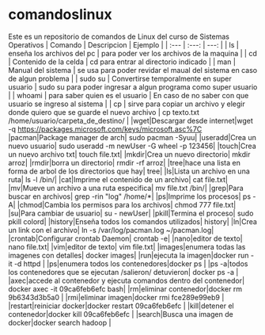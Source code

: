 # comandoslinux
Este es un repositorio de comandos de Linux del curso de Sistemas Operativos
| Comando | Descripcion | Ejemplo |
| :---         |     :---:      |          ---: |
| ls   |  enseña los archivos del pc    | para poder ver los archivos de la maquina    |
| cd   | Contenido de la celda       | cd para entrar al directorio indicado      |
| man   | Manual del sistema       | se usa para poder revidar el maual del sistema en caso de algun problema      |
| sudo su   | Convertirse temporalmente en super usuario       | sudo su para poder ingresar a algun programa como super usuario      |
| whoami   | para saber quien es el usuario       | En caso de no saber con que usuario se ingreso al sistema      |
| cp   | sirve para copiar un archivo y elegir donde quiero que se guarde el nuevo archivo       |  cp texto.txt /home/usuario/carpeta_de_destino/     |
|wget|Descargar desde internet|wget -q https://packages.microsoft.com/keys/microsoft.asc%7C
|pacman|Package manager de arch| sudo pacman -Syuu|
|useradd|Crea un nuevo usuario| sudo useradd -m newUser -G wheel -p 123456|
|touch|Crea un nuevo archivo txt| touch file.txt|
|mkdir|Crea un nuevo directorio| mkdir arroz|
|rmdir|borra un directorio| rmdir -rf arroz|
|tree|hace una lista en forma de arbol de los directorios que hay| tree|
|ls|Lista un archivo en una ruta| ls -l /bin/|
|cat|Imprime el contenido de un archivo| cat file.txt|
|mv|Mueve un archivo a una ruta especifica| mv file.txt /bin/|
|grep|Para buscar en archivos| grep -rin "log" /home/*|
|ps|Imprime los procesos| ps -A|
|chmod|Cambia los permisos para los archivos| chmod 777 file.txt|
|su|Para cambiar de usuario| su - newUser|
|pkill|Termina el proceso| sudo pkill colord|
|history|Enseña todos los comandos utilizados| history|
|ln|Crea un link con el archivo| ln -s /var/log/pacman.log ~/pacman.log|
|crontab|Configurar crontab Daemon| crontab -e|
|nano|editor de texto| nano file.txt|
|vim|editor de texto| vim file.txt| 
|images|enumera todas las imagenes con detalles| docker images|
|run|ejecuta la imagen|docker run -it -d httpd |
|ps|enumera todos los contenedores|docker ps |
|ps -a|todos los contenedores que se ejecutan /salieron/ detuvieron| docker ps -a |
|axec|accede al contenedor y ejecuta comandos dentro del contenedor| docker axec -it 09ca6feb6efc bash|
|rm|eliminar contenedor|docker rm 9b6343d3b5a0 |
|rmi|eliminar imagen|docker rmi fce289e99eb9 |
|restart|reiniciar docker|docker restart 09ca6feb6efc |
|kill|detener el contenedor|docker kill 09ca6feb6efc |
|search|Busca una imagen de docker|docker search hadoop |
 
